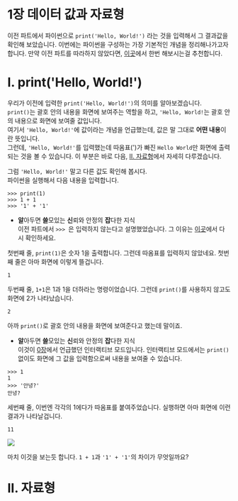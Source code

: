 1장 데이터 값과 자료형
====

이전 파트에서 파이썬으로 ```print('Hello, World!')``` 라는 것을 입력해서 그 결과값을 확인해 보았습니다. 이번에는 파이썬을 구성하는 가장 기본적인 개념을 정리해나가고자 합니다. 만약 이전 파트를 따라하지 않았다면, [이곳](./0.md)에서 한번 해보시는걸 추천합니다.  

# I. print('Hello, World!')
우리가 이전에 입력한 ```print('Hello, World!')```의 의미를 알아보겠습니다.  
```print()```는 괄호 안의 내용을 화면에 보여주는 역할을 하고, ```'Hello, World!```는 괄호 안의 내용으로 화면에 보여줄 값입니다.  
여기서 ```'Hello, World!'```에 값이라는 개념을 언급했는데, 값은 말 그대로 **어떤 내용**이란 뜻입니다.  
그런데, ```'Hello, World!'```를 입력했는데 따옴표(')가 빠진 ```Hello World```만 화면에 출력되는 것을 볼 수 있습니다. 이 부분은 바로 다음, [II. 자료형](#)에서 자세히 다루겠습니다.  

그럼 ```'Hello, World!'``` 말고 다른 값도 확인해 봅시다.  
파이썬을 실행해서 다음 내용을 입력합니다.  

```
>>> print(1)
>>> 1 + 1
>>> '1' + '1'
```

 * **알**아두면 **쓸**모있는 **신**뢰와 안정의 **잡**다한 지식  
이전 파트에서 ```>>> ```은 입력하지 않는다고 설명했었습니다. 그 이유는 [이곳](./0.md#ii-안녕-세상아)에서 다시 확인하세요.

첫번째 줄, ```print(1)```은 숫자 1을 출력합니다. 그런데 따옴표를 입력하지 않았네요. 첫번째 줄은 아마 화면에 이렇게 뜰겁니다.
```
1
```

두번째 줄, ```1+1```은 1과 1을 더하라는 명령이었습니다. 그런데 ```print()```를 사용하지 않고도 화면에 2가 나타났습니다. 
```
2
```
아까 ```print()```로 괄호 안의 내용을 화면에 보여준다고 했는데 말이죠.

 * **알**아두면 **쓸**모있는 **신**뢰와 안정의 **잡**다한 지식  
이것이 [0장](./0.md)에서 언급했던 인터랙티브 모드입니다. 인터랙티브 모드에서는 ```print()``` 없이도 화면에 그 값을 입력함으로써 내용을 보여줄 수 있습니다.
```
>>> 1
1
>>> '안녕?'
안녕?
```

세번째 줄, 이번엔 각각의 1에다가 따옴표를 붙여주었습니다. 실행하면 아마 화면에 이런 결과가 나타날겁니다.
```
11
```

![](./assets/1/1.png)  

마치 이것을 보는듯 합니다. ```1 + 1```과 ```'1' + '1'```의 차이가 무엇일까요?

# II. 자료형